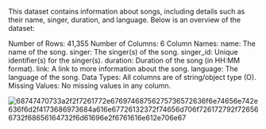 This dataset contains information about songs, including details such as their name, singer, duration, and language. Below is an overview of the dataset:

Number of Rows: 41,355
Number of Columns: 6
Column Names:
name: The name of the song.
singer: The singer(s) of the song.
singer_id: Unique identifier(s) for the singer(s).
duration: Duration of the song (in HH:MM format).
link: A link to more information about the song.
language: The language of the song.
Data Types:
All columns are of string/object type (O).
Missing Values:
No missing values in any column.


![68747470733a2f2f7261772e67697468756275736572636f6e74656e742e636f6d2f4173686973684a616e67726132372f74656d706f726172792f726566732f68656164732f6d61696e2f6761616e612e706e67](https://github.com/user-attachments/assets/2b0b0975-43e8-4d6d-8fda-13680f1ebd3e)
